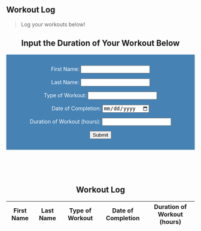 ## Workout Log
> Log your workouts below!


<body>


<h2 style="text-align:center">Input the Duration of Your Workout Below</h2>
<style>
    form {
            display: block;
            margin-left: auto;
            margin-right: auto;
            background-color: #4682B4;
            border: white;
            color: white;
            padding: 15px 32px;
            text-align: center;
        }
</style>
<form action="javascript:create_workout()">
    <p><label>
        First Name:
        <input type="text" name="fname" id="fname" required>
    </label></p>
    <p><label>
        Last Name:
        <input type="text" name="lname" id="lname" required>
    </label></p>
    <p><label>
        Type of Workout:
        <input type="text" name="workouttype" id="workouttype" required>
    </label></p>
    <p><label>
        Date of Completion:
        <input type="date" name="date" id="date" required>
    </label></p>
    <p><label>
        Duration of Workout (hours):
        <input type="integer" name="duration" id="duration">
    </label></p>
    <p>
        <button>Submit</button>
    </p>
</form>


</body>




<br>
<br>
<br>




<!--<script src="myscripts.js"></script>-->
<!---form action="/action_page.php"--->


<h2 style="text-align:center">Workout Log</h2>


<table>
  <thead>
  <tr>
    <th>First Name</th>
    <th>Last Name</th>
    <th>Type of Workout</th>
    <th>Date of Completion</th>
    <th>Duration of Workout (hours)</th>
  </tr>
  </thead>
  <tbody id="result">
    <!-- javascript generated data -->
  </tbody>
</table>










<script>
  // prepare HTML result container for new output
  const resultContainer = document.getElementById("result");
  // prepare URL's to allow easy switch from deployment and localhost
  //const url = "http://192.168.182.135:8086/api/workout"
  const url = "https://teambaddieflask.duckdns.org/"
  const create_fetch = url + '/create';
  const read_fetch = url + '/';


  // Load users on page entry
  read_workout();




  // Display User Table, data is fetched from Backend Database
  function read_workout() {
    // prepare fetch options
    const read_options = {
      method: 'GET', // *GET, POST, PUT, DELETE, etc.
      mode: 'cors', // no-cors, *cors, same-origin
      cache: 'default', // *default, no-cache, reload, force-cache, only-if-cached
      credentials: 'omit', // include, *same-origin, omit
      headers: {
        'Content-Type': 'application/json'
      },
    };


    // fetch the data from API
    fetch(read_fetch, read_options)
      // response is a RESTful "promise" on any successful fetch
      .then(response => {
        // check for response errors
        if (response.status !== 200) {
            const errorMsg = 'Database read error: ' + response.status;
            console.log(errorMsg);
            const tr = document.createElement("tr");
            const td = document.createElement("td");
            td.innerHTML = errorMsg;
            tr.appendChild(td);
            resultContainer.appendChild(tr);
            return;
        }
        // valid response will have json data
        response.json().then(data => {
            console.log(data);
            for (let row in data) {
              console.log(data[row]);
              add_row(data[row]);
            }
        })
    })
    // catch fetch errors (ie ACCESS to server blocked)
    .catch(err => {
      console.error(err);
      const tr = document.createElement("tr");
      const td = document.createElement("td");
      td.innerHTML = err;
      tr.appendChild(td);
      resultContainer.appendChild(tr);
    });
  }


  function create_workout(){
    //Validate Password (must be 6-20 characters in len)
    //verifyPassword("click");
    const body = {
        fname: document.getElementById("fname").value,
        lname: document.getElementById("lname").value,
        workouttype: document.getElementById("workouttype").value,
        date: document.getElementById("date").value,
        duration: document.getElementById("duration").value
    };
    const requestOptions = {
        method: 'POST',
        body: JSON.stringify(body),
        headers: {
            "content-type": "application/json",
            'Authorization': 'Bearer my-token',
        },
    };


    // URL for Create API
    // Fetch API call to the database to create a new user
    fetch(create_fetch, requestOptions)
      .then(response => {
        // trap error response from Web API
        if (response.status !== 200) {
          const errorMsg = 'Database create error: ' + response.status;
          console.log(errorMsg);
          const tr = document.createElement("tr");
          const td = document.createElement("td");
          td.innerHTML = errorMsg;
          tr.appendChild(td);
          resultContainer.appendChild(tr);
          return;
        }
        // response contains valid result
        response.json().then(data => {
            console.log(data);
            //add a table row for the new/created userid
            add_row(data);
        })
    })
  }


  function add_row(data) {
    const tr = document.createElement("tr");
    const fname = document.createElement("td");
    const lname = document.createElement("td");
    const workouttype = document.createElement("td")
    const date = document.createElement("td");
    const duration = document.createElement("td");
 


    // obtain data that is specific to the API
    fname.innerHTML = data.fname;
    lname.innerHTML = data.lname;
    workouttype.innerHTML = data.workouttype;
    date.innerHTML = data.date;
    duration.innerHTML = data.duration;


    // add HTML to container
    tr.appendChild(fname);
    tr.appendChild(lname);
    tr.appendChild(workouttype);
    tr.appendChild(date);
    tr.appendChild(duration);


    resultContainer.appendChild(tr);
  }


</script>



